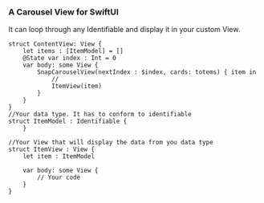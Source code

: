 ### A Carousel View for SwiftUI
                                
It can loop through any Identifiable and display it in your custom View.




    struct ContentView: View {
        let items : [ItemModel] = []
        @State var index : Int = 0
        var body: some View {
            SnapCarouselView(nextIndex : $index, cards: totems) { item in
                //
                ItemView(item)
            }
        }
    }
    //Your data type. It has to conform to identifiable
    struct ItemModel : Identifiable {
        }
        
    //Your View that will display the data from you data type
    struct ItemView : View {
        let item : ItemModel
        
        var body: some View {
            // Your code
        }
    }

    
